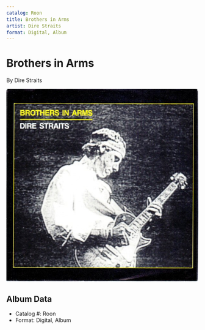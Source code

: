 ```yaml
---
catalog: Roon
title: Brothers in Arms
artist: Dire Straits
format: Digital, Album
---
```


# Brothers in Arms

By Dire Straits

![](../../assets/albumcovers/Dire_Straits-Brothers_in_Arms.png)

## Album Data

- Catalog #: Roon
- Format: Digital, Album


